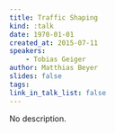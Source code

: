 ```yaml
---
title: Traffic Shaping
kind: :talk
date: 1970-01-01
created_at: 2015-07-11
speakers:
    - Tobias Geiger
author: Matthias Beyer
slides: false
tags:
link_in_talk_list: false
---
```


No description.
